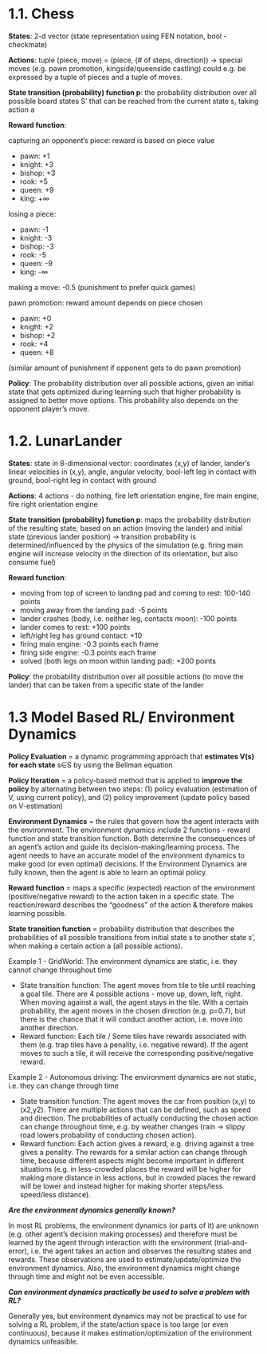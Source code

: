 # 1.1. Chess

**States**: 2-d vector (state representation using FEN notation, bool - checkmate)

**Actions**: tuple (piece, move) = (piece, (# of steps, direction))
-> special moves (e.g. pawn promotion, kingside/queenside castling) could e.g. be expressed by a tuple of pieces and a tuple of moves.

**State transition (probability) function p**: the probability distribution over all possible board states S’ that can be reached from the current state s, taking action a

**Reward function**:

capturing an opponent’s piece: reward is based on piece value
- pawn: +1
- knight: +3
- bishop: +3
- rook: +5
- queen: +9
- king: +∞

losing a piece:
- pawn: -1
- knight: -3
- bishop: -3
- rook: -5
- queen: -9
- king: -∞

making a move: -0.5 (punishment to prefer quick games)

pawn promotion: reward amount depends on piece chosen
- pawn: +0
- knight: +2
- bishop: +2
- rook: +4
- queen: +8

(similar amount of punishment if opponent gets to do pawn promotion)

**Policy**: The probability distribution over all possible actions, given an initial state that gets optimized during learning such that higher probability is assigned to better move options. This probability also depends on the opponent player’s move.

# 1.2. LunarLander
 
**States**: 
state in 8-dimensional vector: coordinates (x,y) of lander, lander’s linear velocities in (x,y), angle, angular velocity, bool-left leg in contact with ground, bool-right leg in contact with ground

**Actions**: 4 actions - do nothing, fire left orientation engine, fire main engine, fire right orientation engine

**State transition (probability) function p**: maps the probability distribution of the resulting state, based on an action (moving the lander) and initial state (previous lander position)
-> transition probability is determined/influenced by the physics of the simulation (e.g. firing main engine will increase velocity in the direction of its orientation, but also consume fuel)

**Reward function**:
- moving from top of screen to landing pad and coming to rest: 100-140 points
- moving away from the landing pad: -5 points
- lander crashes (body, i.e. neither leg, contacts moon):  -100 points
- lander comes to rest: +100 points
- left/right leg has ground contact: +10
- firing main engine: -0.3 points each frame
- firing side engine: -0.3 points each frame
- solved (both legs on moon within landing pad): +200 points

**Policy**: the probability distribution over all possible actions (to move the lander) that can be taken from a specific state of the lander

# 1.3 Model Based RL/ Environment Dynamics

**Policy Evaluation** = a dynamic programming approach that **estimates V(s) for each state** s∈S by using the Bellman equation

**Policy Iteration** = a policy-based method that is applied to **improve the policy** by alternating between two steps: (1) policy evaluation (estimation of V, using current policy), and (2) policy improvement (update policy based on V-estimation)

**Environment Dynamics** = the rules that govern how the agent interacts with the environment. The environment dynamics include 2 functions -  reward function and state transition function. Both determine the consequences of an agent’s action and guide its decision-making/learning process. The agent needs to have an accurate model of the environment dynamics to make good (or even optimal) decisions.
If the Environment Dynamics are fully known, then the agent is able to learn an optimal policy. 

**Reward function** = maps a specific (expected) reaction of the environment (positive/negative reward) to the action taken in a specific state. The reaction/reward describes the “goodness” of the action & therefore makes learning possible.

**State transition function** = probability distribution that describes the probabilities of all possible transitions from initial state s to another state s’, when making a certain action a (all possible actions). 

Example 1 - GridWorld: The environment dynamics are static, i.e. they cannot change throughout time
- State transition function: The agent moves from tile to tile until reaching a goal tile. There are 4 possible actions - move up, down, left, right. When moving against a wall, the agent stays in the tile. With a certain probability, the agent moves in the chosen direction (e.g. p=0.7), but there is the chance that it will conduct another action, i.e. move into another direction.
- Reward function: Each tile / Some tiles have rewards associated with them (e.g. trap tiles have a penality, i.e. negative reward). If the agent moves to such a tile, it will receive the corresponding positive/negative reward.

Example 2 - Autonomous driving: The environment dynamics are not static, i.e. they can change through time
- State transition function: The agent moves the car from position (x,y) to (x2,y2). There are multiple actions that can be defined, such as speed and direction. The probabilities of actually conducting the chosen action can change throughout time, e.g. by weather changes (rain -> slippy road lowers probability of conducting chosen action).
- Reward function: Each action gives a reward, e.g. driving against a tree gives a penality. The rewards for a similar action can change through time, because different aspects might become important in different situations (e.g. in less-crowded places the reward will be higher for making more distance in less actions, but in crowded places the reward will be lower and instead higher for making shorter steps/less speed/less distance).

**_Are the environment dynamics generally known?_**

In most RL problems, the environment dynamics (or parts of it) are unknown (e.g. other agent’s decision making processes) and therefore must be learned by the agent through interaction with the environment (trial-and-error), i.e. the agent takes an action and observes the resulting states and rewards. These observations are used to estimate/update/optimize the environment dynamics.
Also, the environment dynamics might change through time and might not be even accessible.

**_Can environment dynamics practically be used to solve a problem with RL?_**

Generally yes, but environment dynamics may not be practical to use for solving a RL problem, if the state/action space is too large (or even continuous), because it makes estimation/optimization of the environment dynamics unfeasible. 
